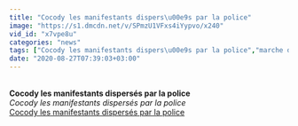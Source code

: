 ```yaml
---
title: "Cocody les manifestants dispers\u00e9s par la police"
image: "https://s1.dmcdn.net/v/SPmzU1VFxs4iYypvo/x240"
vid_id: "x7vpe8u"
categories: "news"
tags: ["Cocody les manifestants dispers\u00e9s par la police","marche de femmes","marche des femmes \u00e0 cocody"]
date: "2020-08-27T07:39:03+03:00"
---
```

<br><b>Cocody les manifestants dispersés par la police</b><br> <i>Cocody les manifestants dispersés par la police</i><br> <u>Cocody les manifestants dispersés par la police</u>
